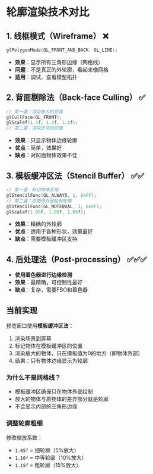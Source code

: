 # 轮廓渲染技术对比

## 1. 线框模式（Wireframe） ❌
```cpp
glPolygonMode(GL_FRONT_AND_BACK, GL_LINE);
```
- **效果**：显示所有三角形边缘（网格线）
- **问题**：不是真正的外轮廓，看起来像网格
- **适用**：调试、查看模型拓扑

## 2. 背面剔除法（Back-face Culling） ✅
```cpp
// 第一遍：渲染放大的背面
glCullFace(GL_FRONT);
glScalef(1.1f, 1.1f, 1.1f);
// 第二遍：渲染正常的前面
```
- **效果**：只显示物体边缘轮廓
- **优点**：简单，效果好
- **缺点**：对凹面物体效果不佳

## 3. 模板缓冲区法（Stencil Buffer） ✅✅
```cpp
// 第一遍：标记物体区域
glStencilFunc(GL_ALWAYS, 1, 0xFF);
// 第二遍：在物体外部绘制轮廓
glStencilFunc(GL_NOTEQUAL, 1, 0xFF);
glScalef(1.05f, 1.05f, 1.05f);
```
- **效果**：精确的外轮廓
- **优点**：适用于各种形状，效果最好
- **缺点**：需要模板缓冲区支持

## 4. 后处理法（Post-processing） ✅✅✅
- **使用着色器进行边缘检测**
- **效果**：最精确，可控制性最好
- **缺点**：复杂，需要FBO和着色器

## 当前实现

预览窗口使用**模板缓冲区法**：
1. 渲染场景到屏幕
2. 标记物体在模板缓冲区的位置
3. 渲染放大的物体，只在模板值为0的地方（即物体外部）
4. 结果：只有物体边缘显示为轮廓

### 为什么不是网格线？
- 模板缓冲区确保只在物体外部绘制
- 放大的物体与原物体的差异部分就是轮廓
- 不会显示内部的三角形边缘

### 调整轮廓粗细
修改缩放系数：
- `1.05f` = 细轮廓（5%放大）
- `1.10f` = 中等轮廓（10%放大）
- `1.15f` = 粗轮廓（15%放大）